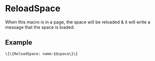 ReloadSpace
===========

When this macro is in a page, the space will be reloaded & it will write
a message that the space is loaded.

Example
-------

```
\{\{ReloadSpace: name:$$space\}\}
```
